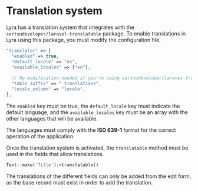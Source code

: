 # Translation system

Lyra has a translation system that integrates with the `sertxudeveloper/laravel-translatable` package.
To enable translations in Lyra using this package, you must modify the configuration file.

``` php
"translator" => [
  "enabled" => true,
  "default_locale" => "es",
  "available_locales" => ["en"],
  
  // No modification needed if you're using sertxudeveloper/laravel-translatable
  "table_suffix" => "_translations",
  "locale_column" => "locale",
],
```

The `enabled` key must be true, the `default_locale` key must indicate the default language, and the `available_locales` key must be an array with the other languages that will be available.

The languages must comply with the **ISO 639-1** format for the correct operation of the application.

Once the translation system is activated, the `translatable` method must be used in the fields that allow translations.

``` php
Text::make('Title')->translatable()
```

The translations of the different fields can only be added from the edit form, as the base record must exist in order to add the translation.

